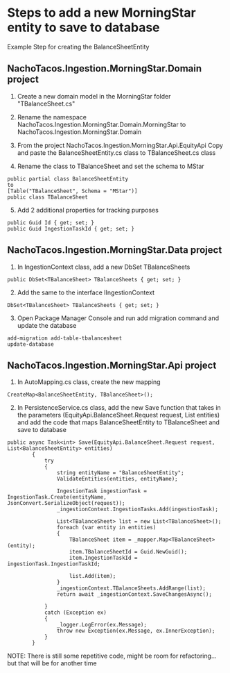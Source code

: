 ﻿# Steps to add a new MorningStar entity to save to database
Example Step for creating the BalanceSheetEntity

## NachoTacos.Ingestion.MorningStar.Domain project
1. Create a new domain model in the MorningStar folder "TBalanceSheet.cs"

2. Rename the namespace NachoTacos.Ingestion.MorningStar.Domain.MorningStar to NachoTacos.Ingestion.MorningStar.Domain 

3. From the project NachoTacos.Ingestion.MorningStar.Api.EquityApi
   Copy and paste the BalanceSheetEntity.cs class to TBalanceSheet.cs class

4. Rename the class to TBalanceSheet and set the schema to MStar
```
public partial class BalanceSheetEntity
to
[Table("TBalanceSheet", Schema = "MStar")]
public class TBalanceSheet
```

5. Add 2 additional properties for tracking purposes
```
public Guid Id { get; set; }
public Guid IngestionTaskId { get; set; }
```


## NachoTacos.Ingestion.MorningStar.Data project
1. In IngestionContext class, add a new DbSet TBalanceSheets
```
public DbSet<TBalanceSheet> TBalanceSheets { get; set; }
```

2. Add the same to the interface IIngestionContext
```
DbSet<TBalanceSheet> TBalanceSheets { get; set; }
```

3. Open Package Manager Console and run add migration command and update the database
```
add-migration add-table-tbalancesheet
update-database
```

## NachoTacos.Ingestion.MorningStar.Api project
1. In AutoMapping.cs class, create the new mapping
```
CreateMap<BalanceSheetEntity, TBalanceSheet>();
```

2. In PersistenceService.cs class, add the new Save function that takes in the parameters
(EquityApi.BalanceSheet.Request request, List<BalanceSheetEntity> entities)
and add the code that maps BalanceSheetEntity to TBalanceSheet and save to database
```
public async Task<int> Save(EquityApi.BalanceSheet.Request request, List<BalanceSheetEntity> entities)
        {
            try
            {
                string entityName = "BalanceSheetEntity";
                ValidateEntities(entities, entityName);

                IngestionTask ingestionTask = IngestionTask.Create(entityName, JsonConvert.SerializeObject(request));
                _ingestionContext.IngestionTasks.Add(ingestionTask);

                List<TBalanceSheet> list = new List<TBalanceSheet>();
                foreach (var entity in entities)
                {
                    TBalanceSheet item = _mapper.Map<TBalanceSheet>(entity);
                    item.TBalanceSheetId = Guid.NewGuid();
                    item.IngestionTaskId = ingestionTask.IngestionTaskId;

                    list.Add(item);
                }
                _ingestionContext.TBalanceSheets.AddRange(list);
                return await _ingestionContext.SaveChangesAsync();

            }
            catch (Exception ex)
            {
                _logger.LogError(ex.Message);
                throw new Exception(ex.Message, ex.InnerException);
            }
        }
```
NOTE: There is still some repetitive code, might be room for refactoring... but that will be for another time


